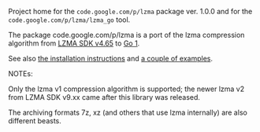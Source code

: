 Project home for the `code.google.com/p/lzma` package ver. 1.0.0 and for the `code.google.com/p/lzma/lzma_go` tool.

The package code.google.com/p/lzma is a port of the lzma compression algorithm from <a href='http://www.7-zip.org/sdk.html'>LZMA SDK v4.65</a> to <a href='http://golang.org'>Go 1</a>.

See also <a href='http://code.google.com/p/lzma/wiki/go_get'>the installation instructions</a> and <a href='http://code.google.com/p/lzma/wiki/usage'>a couple of examples</a>.


NOTEs:

Only the lzma v1 compression algorithm is supported; the newer lzma v2 from LZMA SDK v9.xx came after this library was released.

The archiving formats 7z, xz (and others that use lzma internally) are also different beasts.
